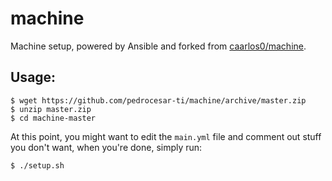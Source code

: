 # machine

Machine setup, powered by Ansible and forked from [caarlos0/machine](https://github.com/caarlos0/machine).

## Usage:

```console
$ wget https://github.com/pedrocesar-ti/machine/archive/master.zip
$ unzip master.zip
$ cd machine-master
```

At this point, you might want to edit the `main.yml` file and comment
out stuff you don't want, when you're done, simply run:

```console
$ ./setup.sh
```

